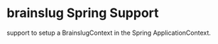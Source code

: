 brainslug Spring Support
==========================

support to setup a BrainslugContext in the Spring ApplicationContext.
